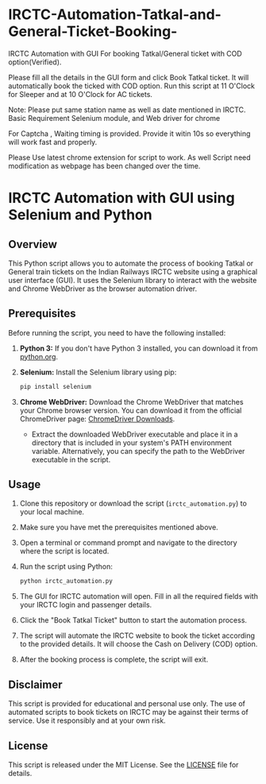 # IRCTC-Automation-Tatkal-and-General-Ticket-Booking-
IRCTC Automation with GUI For booking Tatkal/General ticket with COD option(Verified).

Please fill all the details in the GUI form and click Book Tatkal ticket. It will automatically book the ticked with COD option.
Run this script at 11 O'Clock for Sleeper and at 10 O'Clock for AC tickets.

Note: Please put same station name as well as date mentioned in IRCTC.
Basic Requirement Selenium module, and Web driver for chrome

For Captcha , Waiting timing is provided. Provide it witin 10s so everything will work fast and properly.

Please Use latest chrome extension for script to work.
As well Script need modification as webpage has been changed over the time.

# IRCTC Automation with GUI using Selenium and Python

## Overview

This Python script allows you to automate the process of booking Tatkal or General train tickets on the Indian Railways IRCTC website using a graphical user interface (GUI). It uses the Selenium library to interact with the website and Chrome WebDriver as the browser automation driver.

## Prerequisites

Before running the script, you need to have the following installed:

1. **Python 3:** If you don't have Python 3 installed, you can download it from [python.org](https://www.python.org/downloads/).

2. **Selenium:** Install the Selenium library using pip:

    ```bash
    pip install selenium
    ```

3. **Chrome WebDriver:** Download the Chrome WebDriver that matches your Chrome browser version. You can download it from the official ChromeDriver page: [ChromeDriver Downloads](https://sites.google.com/chromium.org/driver/).

   - Extract the downloaded WebDriver executable and place it in a directory that is included in your system's PATH environment variable. Alternatively, you can specify the path to the WebDriver executable in the script.

## Usage

1. Clone this repository or download the script (`irctc_automation.py`) to your local machine.

2. Make sure you have met the prerequisites mentioned above.

3. Open a terminal or command prompt and navigate to the directory where the script is located.

4. Run the script using Python:

    ```bash
    python irctc_automation.py
    ```

5. The GUI for IRCTC automation will open. Fill in all the required fields with your IRCTC login and passenger details.

6. Click the "Book Tatkal Ticket" button to start the automation process.

7. The script will automate the IRCTC website to book the ticket according to the provided details. It will choose the Cash on Delivery (COD) option.

8. After the booking process is complete, the script will exit.

## Disclaimer

This script is provided for educational and personal use only. The use of automated scripts to book tickets on IRCTC may be against their terms of service. Use it responsibly and at your own risk.

## License

This script is released under the MIT License. See the [LICENSE](LICENSE) file for details.
